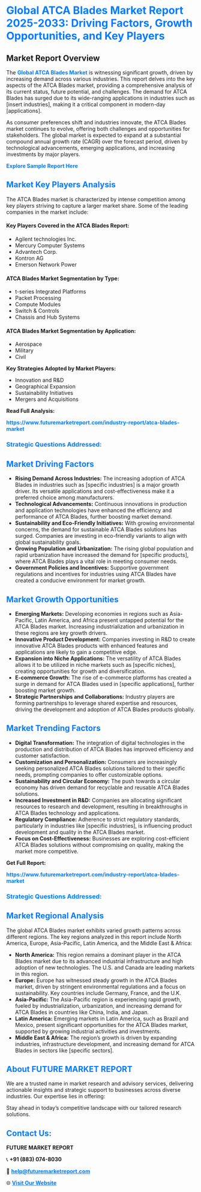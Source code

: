 <h1 style="color: #007BFF;">Global ATCA Blades Market Report 2025-2033: Driving Factors, Growth Opportunities, and Key Players</h1>

<section id="overview">
<h2>Market Report Overview</h2>
<p>The <a href="https://www.futuremarketreport.com/industry-report/atca-blades-market" style="color: #007BFF; text-decoration: none;"><strong>Global ATCA Blades Market</strong></a> is witnessing significant growth, driven by increasing demand across various industries. This report delves into the key aspects of the ATCA Blades market, providing a comprehensive analysis of its current status, future potential, and challenges. The demand for ATCA Blades has surged due to its wide-ranging applications in industries such as [insert industries], making it a critical component in modern-day [applications].</p>
<p>As consumer preferences shift and industries innovate, the ATCA Blades market continues to evolve, offering both challenges and opportunities for stakeholders. The global market is expected to expand at a substantial compound annual growth rate (CAGR) over the forecast period, driven by technological advancements, emerging applications, and increasing investments by major players.</p>
</section>

<section id="overview">
<p><a href="https://www.futuremarketreport.com/request-sample/reportId=62446" style="color: #007BFF; text-decoration: none;"><strong>Explore Sample Report Here</strong></a></p>
</section>

<section id="key-players">
<h2 style="color: #007BFF;">Market Key Players Analysis</h2>
<p>The ATCA Blades market is characterized by intense competition among key players striving to capture a larger market share. Some of the leading companies in the market include:</p>
<h4>Key Players Covered in the ATCA Blades Report:</h4>
<ul><li>Agilent technologies Inc.</li><li>Mercury Computer Systems</li><li>Advantech Corp.</li><li>Kontron AG</li><li>Emerson Network Power</li></ul>
<h4>ATCA Blades Market Segmentation by Type:</h4>
<ul><li>t-series Integrated Platforms</li><li>Packet Processing</li><li>Compute Modules</li><li>Switch &amp; Controls</li><li>Chassis and Hub Systems</li></ul>

<h4>ATCA Blades Market Segmentation by Application:</h4>
<ul><li>Aerospace</li><li>Military</li><li>Civil</li></ul>
<p><strong>Key Strategies Adopted by Market Players:</strong></p>
<ul>
<li>Innovation and R&D</li>
<li>Geographical Expansion</li>
<li>Sustainability Initiatives</li>
<li>Mergers and Acquisitions</li>
</ul>
</section>

<section>
<p><strong>Read Full Analysis: </strong></p><a href="https://www.futuremarketreport.com/industry-report/atca-blades-market" style="color: #007BFF; text-decoration: none;"><strong>https://www.futuremarketreport.com/industry-report/atca-blades-market</strong></a>
<h3 style="color: #007BFF;">Strategic Questions Addressed:</h3>
</section>

<section id="driving-factors">
<h2 style="color: #007BFF;">Market Driving Factors</h2>
<ul>
<li><strong>Rising Demand Across Industries:</strong> The increasing adoption of ATCA Blades in industries such as [specific industries] is a major growth driver. Its versatile applications and cost-effectiveness make it a preferred choice among manufacturers.</li>
<li><strong>Technological Advancements:</strong> Continuous innovations in production and application technologies have enhanced the efficiency and performance of ATCA Blades, further boosting market demand.</li>
<li><strong>Sustainability and Eco-Friendly Initiatives:</strong> With growing environmental concerns, the demand for sustainable ATCA Blades solutions has surged. Companies are investing in eco-friendly variants to align with global sustainability goals.</li>
<li><strong>Growing Population and Urbanization:</strong> The rising global population and rapid urbanization have increased the demand for [specific products], where ATCA Blades plays a vital role in meeting consumer needs.</li>
<li><strong>Government Policies and Incentives:</strong> Supportive government regulations and incentives for industries using ATCA Blades have created a conducive environment for market growth.</li>
</ul>
</section>

<section id="growth-opportunities">
<h2 style="color: #007BFF;">Market Growth Opportunities</h2>
<ul>
<li><strong>Emerging Markets:</strong> Developing economies in regions such as Asia-Pacific, Latin America, and Africa present untapped potential for the ATCA Blades market. Increasing industrialization and urbanization in these regions are key growth drivers.</li>
<li><strong>Innovative Product Development:</strong> Companies investing in R&D to create innovative ATCA Blades products with enhanced features and applications are likely to gain a competitive edge.</li>
<li><strong>Expansion into Niche Applications:</strong> The versatility of ATCA Blades allows it to be utilized in niche markets such as [specific niches], creating opportunities for growth and diversification.</li>
<li><strong>E-commerce Growth:</strong> The rise of e-commerce platforms has created a surge in demand for ATCA Blades used in [specific applications], further boosting market growth.</li>
<li><strong>Strategic Partnerships and Collaborations:</strong> Industry players are forming partnerships to leverage shared expertise and resources, driving the development and adoption of ATCA Blades products globally.</li>
</ul>
</section>

<section id="trending-factors">
<h2 style="color: #007BFF;">Market Trending Factors</h2>
<ul>
<li><strong>Digital Transformation:</strong> The integration of digital technologies in the production and distribution of ATCA Blades has improved efficiency and customer satisfaction.</li>
<li><strong>Customization and Personalization:</strong> Consumers are increasingly seeking personalized ATCA Blades solutions tailored to their specific needs, prompting companies to offer customizable options.</li>
<li><strong>Sustainability and Circular Economy:</strong> The push towards a circular economy has driven demand for recyclable and reusable ATCA Blades solutions.</li>
<li><strong>Increased Investment in R&D:</strong> Companies are allocating significant resources to research and development, resulting in breakthroughs in ATCA Blades technology and applications.</li>
<li><strong>Regulatory Compliance:</strong> Adherence to strict regulatory standards, particularly in industries like [specific industries], is influencing product development and quality in the ATCA Blades market.</li>
<li><strong>Focus on Cost-Effectiveness:</strong> Businesses are exploring cost-efficient ATCA Blades solutions without compromising on quality, making the market more competitive.</li>
</ul>
</section>

<section>
<p><strong>Get Full Report: </strong></p><a href="https://www.futuremarketreport.com/industry-report/atca-blades-market" style="color: #007BFF; text-decoration: none;"><strong>https://www.futuremarketreport.com/industry-report/atca-blades-market</strong></a>
<h3 style="color: #007BFF;">Strategic Questions Addressed:</h3>
</section>


<section id="regional-analysis">
<h2 style="color: #007BFF;">Market Regional Analysis</h2>
<p>The global ATCA Blades market exhibits varied growth patterns across different regions. The key regions analyzed in this report include North America, Europe, Asia-Pacific, Latin America, and the Middle East & Africa:</p>
<ul>
<li><strong>North America:</strong> This region remains a dominant player in the ATCA Blades market due to its advanced industrial infrastructure and high adoption of new technologies. The U.S. and Canada are leading markets in this region.</li>
<li><strong>Europe:</strong> Europe has witnessed steady growth in the ATCA Blades market, driven by stringent environmental regulations and a focus on sustainability. Key countries include Germany, France, and the U.K.</li>
<li><strong>Asia-Pacific:</strong> The Asia-Pacific region is experiencing rapid growth, fueled by industrialization, urbanization, and increasing demand for ATCA Blades in countries like China, India, and Japan.</li>
<li><strong>Latin America:</strong> Emerging markets in Latin America, such as Brazil and Mexico, present significant opportunities for the ATCA Blades market, supported by growing industrial activities and investments.</li>
<li><strong>Middle East & Africa:</strong> The region’s growth is driven by expanding industries, infrastructure development, and increasing demand for ATCA Blades in sectors like [specific sectors].</li>
</ul>
</section>

<footer>
<h2 style="color: #007BFF;">About FUTURE MARKET REPORT</h2>
<p>We are a trusted name in market research and advisory services, delivering actionable insights and strategic support to businesses across diverse industries. Our expertise lies in offering:</p>

<p>Stay ahead in today’s competitive landscape with our tailored research solutions.</p>

<h2 style="color: #007BFF;">Contact Us:</h2>
<p><strong>FUTURE MARKET REPORT</strong></p>
<p>📞 <strong>+91 (883) 074-8030</strong></p>
<p>📧 <strong><a href="mailto:help@futuremarketreport.com" style="color: #007BFF;">help@futuremarketreport.com</a></strong></p>
<p>🌐 <strong><a href="https://www.futuremarketreport.com/" style="color: #007BFF;">Visit Our Website</a></strong></p>
</footer>